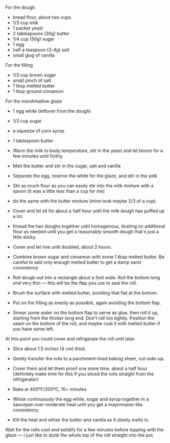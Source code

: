 For the dough
* bread flour, about two cups
* 1/3 cup milk
* 1 packet yeast
* 2 tablespoons (30g) butter
* 1/4 cup (50g) sugar
* 1 egg
* half a teaspoon (3-4g) salt
* small glug of vanilla

For the filling

* 1/3 cup brown sugar
* small pinch of salt
* 1 tbsp melted butter
* 1 tbsp ground cinnamon

For the marshmallow glaze

* 1 egg white (leftover from the dough)
* 1/3 cup sugar
* a squeeze of corn syrup
* 1 tablespoon butter

* Warm the milk to body temperature, stir in the yeast and let bloom for a few minutes until frothy.
* Melt the butter and stir in the sugar, salt and vanilla
* Separate the egg, reserve the white for the glaze, and stir in the yolk

* Stir as much flour as you can easily stir into the milk mixture with a spoon (it was a little less than a cup for me)
* do the same with the butter mixture (mine took maybe 2/3 of a cup). 
* Cover and let sit for about a half hour until the milk dough has puffed up a lot.

* Knead the two doughs together until homogenous, dusting on additional flour as needed until you get a reasonably smooth dough that's just a little sticky. 
* Cover and let rise until doubled, about 2 hours.

* Combine brown sugar and cinnamon with some 1 tbsp melted butter. Be careful to add only enough melted butter to get a damp sand consistency

* Roll dough out into a rectangle about a foot wide. Roll the bottom long end very thin — this will be the flap you use to seal the roll. 
* Brush the surface with melted butter, avoiding that flat at the bottom. 
* Put on the filling as evenly as possible, again avoiding the bottom flap. 
* Smear some water on the bottom flap to serve as glue, then roll it up, starting from the thicker long end. Don't roll too tightly. Position the seam on the bottom of the roll, and maybe coat it with melted butter if you have some left. 

At this point you could cover and refrigerate the roll until later.

* Slice about 1.5 inches (4 cm) thick. 
* Gently transfer the rolls to a parchment-lined baking sheet, cut-side-up. 
* Cover them and let them proof one more time, about a half hour (definitely make time for this if you sliced the rolls straight from the refrigerator)

* Bake at 400ºF/200ºC, 10+ minutes

* Whisk continuously the egg white, sugar and syrup together in a saucepan over moderate heat until you get a mayonnaise-like consistency. 
* Kill the heat and whisk the butter and vanilla as it slowly melts in. 

Wait for the rolls cool and solidify for a few minutes before topping with the glaze — I just like to dunk the whole top of the roll straight into the pot.